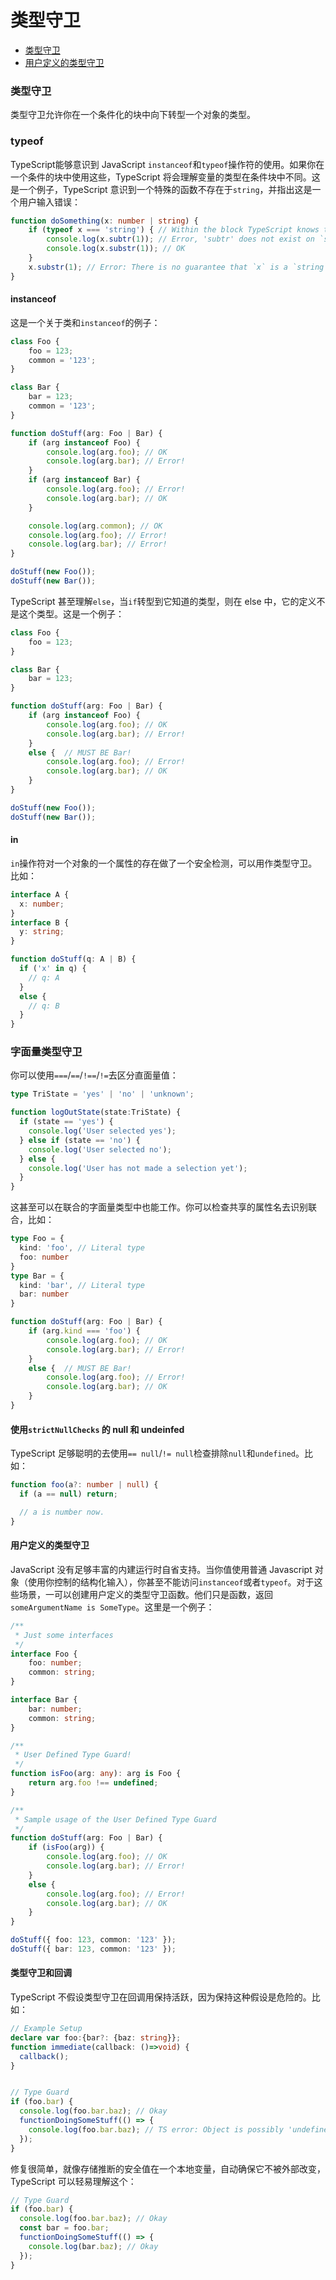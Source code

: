 # 类型守卫

- [类型守卫]()
- [用户定义的类型守卫]()

### 类型守卫

类型守卫允许你在一个条件化的块中向下转型一个对象的类型。

### typeof

TypeScript能够意识到 JavaScript `instanceof`和`typeof`操作符的使用。如果你在一个条件的块中使用这些，TypeScript 将会理解变量的类型在条件块中不同。这是一个例子，TypeScript 意识到一个特殊的函数不存在于`string`，并指出这是一个用户输入错误：
```ts
function doSomething(x: number | string) {
    if (typeof x === 'string') { // Within the block TypeScript knows that `x` must be a string
        console.log(x.subtr(1)); // Error, 'subtr' does not exist on `string`
        console.log(x.substr(1)); // OK
    }
    x.substr(1); // Error: There is no guarantee that `x` is a `string`
}
```

#### instanceof

这是一个关于类和`instanceof`的例子：
```ts
class Foo {
    foo = 123;
    common = '123';
}

class Bar {
    bar = 123;
    common = '123';
}

function doStuff(arg: Foo | Bar) {
    if (arg instanceof Foo) {
        console.log(arg.foo); // OK
        console.log(arg.bar); // Error!
    }
    if (arg instanceof Bar) {
        console.log(arg.foo); // Error!
        console.log(arg.bar); // OK
    }

    console.log(arg.common); // OK
    console.log(arg.foo); // Error!
    console.log(arg.bar); // Error!
}

doStuff(new Foo());
doStuff(new Bar());
```

TypeScript 甚至理解`else`，当`if`转型到它知道的类型，则在 else 中，它的定义不是这个类型。这是一个例子：
```ts
class Foo {
    foo = 123;
}

class Bar {
    bar = 123;
}

function doStuff(arg: Foo | Bar) {
    if (arg instanceof Foo) {
        console.log(arg.foo); // OK
        console.log(arg.bar); // Error!
    }
    else {  // MUST BE Bar!
        console.log(arg.foo); // Error!
        console.log(arg.bar); // OK
    }
}

doStuff(new Foo());
doStuff(new Bar());
```

#### in

`in`操作符对一个对象的一个属性的存在做了一个安全检测，可以用作类型守卫。比如：
```ts
interface A {
  x: number;
}
interface B {
  y: string;
}

function doStuff(q: A | B) {
  if ('x' in q) {
    // q: A
  }
  else {
    // q: B
  }
}
```

### 字面量类型守卫

你可以使用`===`/`==`/`!==`/`!=`去区分直面量值：
```ts
type TriState = 'yes' | 'no' | 'unknown';

function logOutState(state:TriState) {
  if (state == 'yes') {
    console.log('User selected yes');
  } else if (state == 'no') {
    console.log('User selected no');
  } else {
    console.log('User has not made a selection yet');
  }
}
```

这甚至可以在联合的字面量类型中也能工作。你可以检查共享的属性名去识别联合，比如：
```ts
type Foo = {
  kind: 'foo', // Literal type 
  foo: number
}
type Bar = {
  kind: 'bar', // Literal type 
  bar: number
}

function doStuff(arg: Foo | Bar) {
    if (arg.kind === 'foo') {
        console.log(arg.foo); // OK
        console.log(arg.bar); // Error!
    }
    else {  // MUST BE Bar!
        console.log(arg.foo); // Error!
        console.log(arg.bar); // OK
    }
}
```

#### 使用`strictNullChecks` 的 null 和 undeinfed

TypeScript 足够聪明的去使用`== null`/`!= null`检查排除`null`和`undefined`。比如：
```ts
function foo(a?: number | null) {
  if (a == null) return;

  // a is number now.
}
```


#### 用户定义的类型守卫

JavaScript 没有足够丰富的内建运行时自省支持。当你值使用普通 Javascript 对象（使用你控制的结构化输入），你甚至不能访问`instanceof`或者`typeof`。对于这些场景，一可以创建用户定义的类型守卫函数。他们只是函数，返回`someArgumentName is SomeType`。这里是一个例子：
```ts
/**
 * Just some interfaces
 */
interface Foo {
    foo: number;
    common: string;
}

interface Bar {
    bar: number;
    common: string;
}

/**
 * User Defined Type Guard!
 */
function isFoo(arg: any): arg is Foo {
    return arg.foo !== undefined;
}

/**
 * Sample usage of the User Defined Type Guard
 */
function doStuff(arg: Foo | Bar) {
    if (isFoo(arg)) {
        console.log(arg.foo); // OK
        console.log(arg.bar); // Error!
    }
    else {
        console.log(arg.foo); // Error!
        console.log(arg.bar); // OK
    }
}

doStuff({ foo: 123, common: '123' });
doStuff({ bar: 123, common: '123' });
```

#### 类型守卫和回调

TypeScript 不假设类型守卫在回调用保持活跃，因为保持这种假设是危险的。比如：
```ts
// Example Setup
declare var foo:{bar?: {baz: string}};
function immediate(callback: ()=>void) {
  callback();
}


// Type Guard
if (foo.bar) {
  console.log(foo.bar.baz); // Okay
  functionDoingSomeStuff(() => {
    console.log(foo.bar.baz); // TS error: Object is possibly 'undefined'"
  });
}
```
修复很简单，就像存储推断的安全值在一个本地变量，自动确保它不被外部改变，TypeScript 可以轻易理解这个：
```ts
// Type Guard
if (foo.bar) {
  console.log(foo.bar.baz); // Okay
  const bar = foo.bar;
  functionDoingSomeStuff(() => {
    console.log(bar.baz); // Okay
  });
}
```